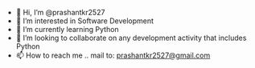 - 👋 Hi, I’m @prashantkr2527
- 👀 I’m interested in Software Development
- 🌱 I’m currently learning Python
- 💞️ I’m looking to collaborate on any development activity that includes Python 
- 📫 How to reach me .. mail to: prashantkr2527@gmail.com

<!---
prashantkr2527/prashantkr2527 is a ✨ special ✨ repository because its `README.md` (this file) appears on your GitHub profile.
You can click the Preview link to take a look at your changes.
--->
